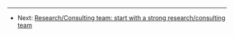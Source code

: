 ---

- Next: [Research/Consulting team: start with a strong research/consulting team](research-consulting.md)
